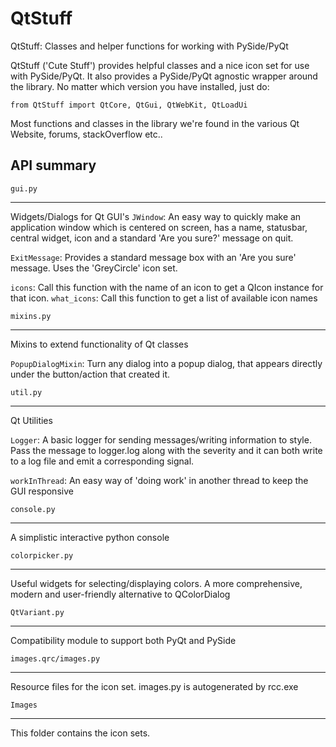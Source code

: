 QtStuff
=======

QtStuff: Classes and helper functions for working with PySide/PyQt

QtStuff ('Cute Stuff') provides helpful classes and a nice icon set for use with PySide/PyQt. It also provides a PySide/PyQt agnostic wrapper around the library. No matter which version you have installed, just do:

    from QtStuff import QtCore, QtGui, QtWebKit, QtLoadUi

Most functions and classes in the library we're found in the various Qt Website, forums, stackOverflow etc..



API summary
-------------

``gui.py``
*********
Widgets/Dialogs for Qt GUI's
  ``JWindow``: An easy way to quickly make an application window which is centered on screen, has a name, statusbar, central widget, icon and a standard 'Are you sure?' message on quit. 
  
  ``ExitMessage``: Provides a standard message box with an 'Are you sure' message. Uses the 'GreyCircle' icon set.
  
  ``icons``: Call this function with the name of an icon to get a QIcon instance for that icon.
  ``what_icons``: Call this function to get a list of available icon names
  
``mixins.py``
***********
Mixins to extend functionality of Qt classes

  ``PopupDialogMixin``: Turn any dialog into a popup dialog, that appears directly under the button/action that created it.
  
``util.py``
********
Qt Utilities

   ``Logger``: A basic logger for sending messages/writing information to style. Pass the message to logger.log along with the severity and it can both write to a log file and emit a corresponding signal.
   
   ``workInThread``: An easy way of 'doing work' in another thread to keep the GUI responsive
   
``console.py``
*************
A simplistic interactive python console

``colorpicker.py``
****************
Useful widgets for selecting/displaying colors. A more comprehensive, modern and user-friendly alternative to QColorDialog

``QtVariant.py``
*****************
Compatibility module to support both PyQt and PySide

``images.qrc/images.py``
********************
Resource files for the icon set. images.py is autogenerated by rcc.exe

``Images``
***********
This folder contains the icon sets.
